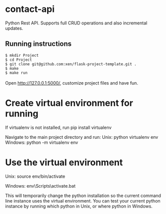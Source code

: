 # contact-api
Python Rest API. Supports full CRUD operations and also incremental updates. 

## Running instructions
`$ mkdir Project`
<br />`$ cd Project`
<br />`$ git clone git@github.com:xen/flask-project-template.git .`
<br />`$ make`
<br />`$ make run`
<br />
<br />Open http://127.0.0.1:5000/, customize project files and have fun.

# Create virtual environment for running
If virtualenv is not installed, run pip install virtualenv

Navigate to the main project directory and run: 
Unix: python virtualenv env 
Windows: python -m virtualenv env

# Use the virtual environment
Unix: source env/bin/activate

Windows: env\Scripts\activate.bat

This will temporarily change the python installation so the current command line instance uses the virtual environment. You can test your current python instance by running which python in Unix, or where python in Windows.
